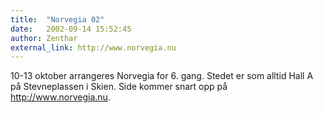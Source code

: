 ```yaml
---
title:  "Norvegia 02"
date:   2002-09-14 15:52:45
author: Zenthar
external_link: http://www.norvegia.nu
---
```

10-13 oktober arrangeres Norvegia for 6. gang. Stedet er som alltid Hall
A på Stevneplassen i Skien. Side kommer snart opp på
http://www.norvegia.nu.


